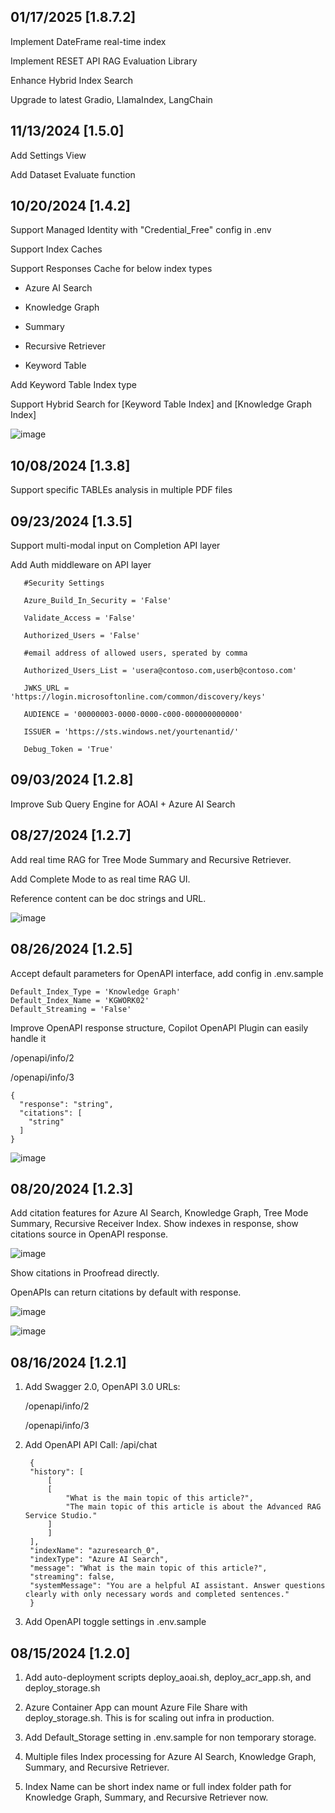 ## 01/17/2025 [1.8.7.2]

Implement DateFrame real-time index

Implement RESET API RAG Evaluation Library

Enhance Hybrid Index Search

Upgrade to latest Gradio, LlamaIndex, LangChain

## 11/13/2024 [1.5.0]

Add Settings View

Add Dataset Evaluate function


## 10/20/2024 [1.4.2]

Support Managed Identity with "Credential_Free" config in .env

Support Index Caches

Support Responses Cache for below index types
   
   - Azure AI Search

   - Knowledge Graph
   
   - Summary

   - Recursive Retriever

   - Keyword Table

Add Keyword Table Index type

Support Hybrid Search for [Keyword Table Index] and [Knowledge Graph Index]

![image](/blogs/media/16.png)

## 10/08/2024 [1.3.8]

Support specific TABLEs analysis in multiple PDF files

## 09/23/2024 [1.3.5]

Support multi-modal input on Completion API layer

Add Auth middleware on API layer

```
   #Security Settings

   Azure_Build_In_Security = 'False'
   
   Validate_Access = 'False'
   
   Authorized_Users = 'False'
   
   #email address of allowed users, sperated by comma
   
   Authorized_Users_List = 'usera@contoso.com,userb@contoso.com'
   
   JWKS_URL = 'https://login.microsoftonline.com/common/discovery/keys'
   
   AUDIENCE = '00000003-0000-0000-c000-000000000000'
   
   ISSUER = 'https://sts.windows.net/yourtenantid/'
   
   Debug_Token = 'True'
```

## 09/03/2024 [1.2.8]

Improve Sub Query Engine for AOAI + Azure AI Search

## 08/27/2024 [1.2.7]

Add real time RAG for Tree Mode Summary and Recursive Retriever.

Add Complete Mode to as real time RAG UI.

Reference content can be doc strings and URL.

![image](/blogs/media/15.png)


## 08/26/2024 [1.2.5]

Accept default parameters for OpenAPI interface, add config in .env.sample

```
Default_Index_Type = 'Knowledge Graph'
Default_Index_Name = 'KGWORK02'
Default_Streaming = 'False'
```

Improve OpenAPI response structure, Copilot OpenAPI Plugin can easily handle it

   /openapi/info/2

   /openapi/info/3

```
{
  "response": "string",
  "citations": [
    "string"
  ]
}
```
![image](./blogs/media/14.png)

## 08/20/2024 [1.2.3]

Add citation features for Azure AI Search, Knowledge Graph, Tree Mode Summary, Recursive Receiver Index. Show indexes in response, show citations source in OpenAPI response.

![image](/blogs/media/11.png)

Show citations in Proofread directly.

OpenAPIs can return citations by default with response.


![image](/blogs/media/13.png)


![image](/blogs/media/12.png)


## 08/16/2024 [1.2.1]

1. Add Swagger 2.0, OpenAPI 3.0 URLs:

   /openapi/info/2

   /openapi/info/3

2. Add OpenAPI API Call: /api/chat

   ```
    {
    "history": [
        [
        [
            "What is the main topic of this article?",
            "The main topic of this article is about the Advanced RAG Service Studio."
        ]
        ]
    ],
    "indexName": "azuresearch_0",
    "indexType": "Azure AI Search",
    "message": "What is the main topic of this article?",
    "streaming": false,
    "systemMessage": "You are a helpful AI assistant. Answer questions clearly with only necessary words and completed sentences."
    }
   ```

3. Add OpenAPI toggle settings in .env.sample

## 08/15/2024 [1.2.0]

1. Add auto-deployment scripts deploy_aoai.sh, deploy_acr_app.sh, and deploy_storage.sh

2. Azure Container App can mount Azure File Share with deploy_storage.sh. This is for scaling out infra in production.

3. Add Default_Storage setting in .env.sample for non temporary storage.

4. Multiple files Index processing for Azure AI Search, Knowledge Graph, Summary, and Recursive Retriever.

5. Index Name can be short index name or full index folder path for Knowledge Graph, Summary, and Recursive Retriever now. 

